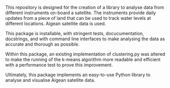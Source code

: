 This repository is designed for the creation of a library to analyse data from different instruments on-board a satellite. The instruments provide daily updates from a piece of land that can be used to track water levels at different locations. Aigean satellite data is used. 

This package is installable, with stringent tests, docucumentation, docstrings, and with command line interfaces to make analysing the data as accurate and thorough as possible. 

Within this package, an existing implementation of clustering.py was altered to make the running of the k-means algorithm more readable and efficient with a performance test to prove this improvement.

Ultimately, this package implements an easy-to-use Python library to analyse and visualise Aigean satellite data.
